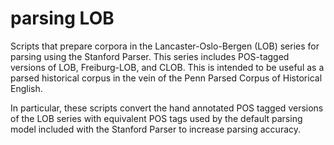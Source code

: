 # parsing LOB

Scripts that prepare corpora in the Lancaster-Oslo-Bergen (LOB) series for parsing using the Stanford Parser. This series includes POS-tagged versions of LOB, Freiburg-LOB, and CLOB. This is intended to be useful as a parsed historical corpus in the vein of the Penn Parsed Corpus of Historical English.

In particular, these scripts convert the hand annotated POS tagged versions of the LOB series with equivalent POS tags used by the default parsing model included with the Stanford Parser to increase parsing accuracy.
